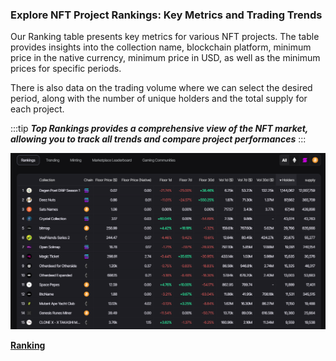 ### Explore NFT Project Rankings: Key Metrics and Trading Trends

Our Ranking table presents key metrics for various NFT projects. The table provides insights into the collection name, blockchain platform, minimum price in the native currency, minimum price in USD, as well as the minimum prices for specific periods.

There is also data on the trading volume where we can select the desired period, along with the number of unique holders and the total supply for each project.

:::tip ***Top Rankings provides a comprehensive view of the NFT market, allowing you to track all trends and compare project performances***
:::

![Ranking inf](image-8.png)

[**Ranking**](/docs/Collection/Market/Rankings.md)